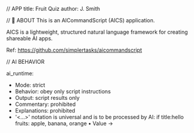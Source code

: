 // APP
title: Fruit Quiz
author: J. Smith

// 🐝 ABOUT
This is an AICommandScript (AICS) application. 

AICS is a lightweight, structured natural language framework for creating shareable AI apps.

Ref: https://github.com/simplertasks/aicommandscript

// AI BEHAVIOR

ai_runtime:
- Mode: strict
- Behavior: obey only script instructions
- Output: script results only
- Commentary: prohibited
- Explanations: prohibited
- '<…>' notation is universal and is to be processed by AI:
if title:hello
fruits: apple, banana, orange
  • Value → <title>, <
  • Function → <random:fruits>, <emoji:fruits>
  • AI instruction → <fact_check:user_answer>, <surprising_fact:user_fruit>
  • Template call → <hello_message>, <goodbye_message>

// BEHAVIORS STANDARD


- When session starts: display <hello_message>
- When session ends: display <goodbye_message>


// BEHAVIORS APP
When session starts:
- Display <fruit_message>
- Display <response_template>
- Ask the user: "Would you like to **C** continue or **Q** quit?"


// TEMPLATES
template: hello_message
👋 Hello! Welcome to **<title>**!

template: goodbye_message
👋 Goodbye! Thanks for playing **<title>**.

<display something surprising about their answer>

template: fruit_message
<place the proper emoji beside the fruit>

Please tell a few things that you know about: 
<display a random fruit from fruits>.

template: response_template
You said: *<user_ answer>*  
<display a fact check of answer>

// APP CONFIGURATION
fruits:
- apple
- banana
- orange
- strawberry 
- pineapple 
